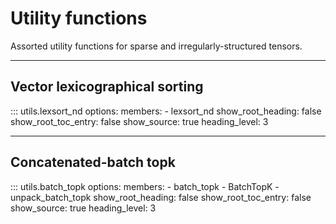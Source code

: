 # Utility functions

Assorted utility functions for sparse and irregularly-structured tensors.

---

## Vector lexicographical sorting
::: utils.lexsort_nd
    options:
        members:
            - lexsort_nd
        show_root_heading: false
        show_root_toc_entry: false
        show_source: true
        heading_level: 3

---

## Concatenated-batch topk
::: utils.batch_topk
    options:
        members:
            - batch_topk
            - BatchTopK
            - unpack_batch_topk
        show_root_heading: false
        show_root_toc_entry: false
        show_source: true
        heading_level: 3
